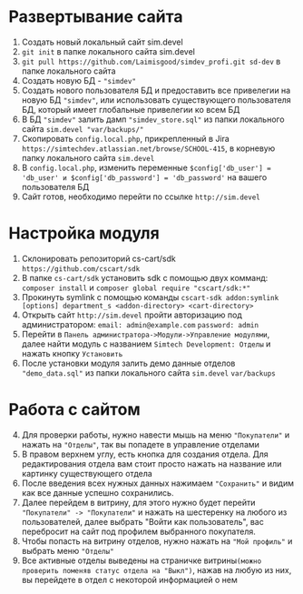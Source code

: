 # Развертывание сайта

1. Создать новый локальный сайт sim.devel
2. `git init` в папке локального сайта sim.devel
3. `git pull https://github.com/Laimisgood/simdev_profi.git sd-dev` в папке локального сайта
4. Cоздать новую БД - `"simdev"`
5. Создать нового пользователя БД и предоставить все привелегии на новую БД `"simdev"`, или использовать существующего пользователя БД, который имеет глобальные привелегии ко всем БД
6. В БД `"simdev"` залить дамп `"simdev_store.sql"` из папки локального сайта `sim.devel "var/backups/"`
7. Скопировать `config.local.php`, прикрепленный в Jira `https://simtechdev.atlassian.net/browse/SCHOOL-415`, в корневую папку локального сайта `sim.devel`
8. В `config.local.php`, изменить переменные `$config['db_user'] = 'db_user' и $config['db_password'] = 'db_password'` на вашего пользователя БД
9. Сайт готов, необходимо перейти по ссылке `http://sim.devel`

# Настройка модуля

1. Склонировать репозиторий cs-cart/sdk `https://github.com/cscart/sdk`
2. В папке `cs-cart/sdk` установить sdk с помощью двух комманд: `composer install` и `composer global require "cscart/sdk:*"`
3. Прокинуть symlink с помощью команды `cscart-sdk addon:symlink [options] department_s <addon-directory> <cart-directory>`
4. Открыть сайт `http://sim.devel` пройти авторизацию под администратором: `email: admin@example.com` `password: admin`
5. Перейти в `Панель администратора->Модули->Управление модулями`, далее найти модуль с названием `Simtech Development: Отделы` и нажать кнопку `Установить`
6. После установки модуля залить демо данные отделов `"demo_data.sql"` из папки локального сайта `sim.devel` `var/backups`


# Работа с сайтом

4. Для проверки работы, нужно навести мышь на меню `"Покупатели"` и нажать на `"Отделы"`, так вы попадете в управление отделами
5. В правом верхнем углу, есть кнопка для создания отдела. Для редактирования отдела вам стоит просто нажать на название или картинку существующего отдела
6. После введения всех нужных данных нажимаем `"Сохранить"` и видим как все данные успешно сохранились.
7. Далее перейдем в витрину, для этого нужно будет перейти `"Покупатели" -> "Покупатели"` и нажать на шестеренку на любого из пользователей, далее выбрать "Войти как пользователь", вас перебросит на сайт под профилем выбранного покупателя.
8. Чтобы попасть на витрину отделов, нужно нажать на `"Мой профиль"` и выбрать меню `"Отделы"`
9. Все активные отделы выведены на страничке витрины`(можно проверить поменяв статус отдела на "Выкл")`, нажав на любую из них, вы перейдете в отдел с некоторой информацией о нем